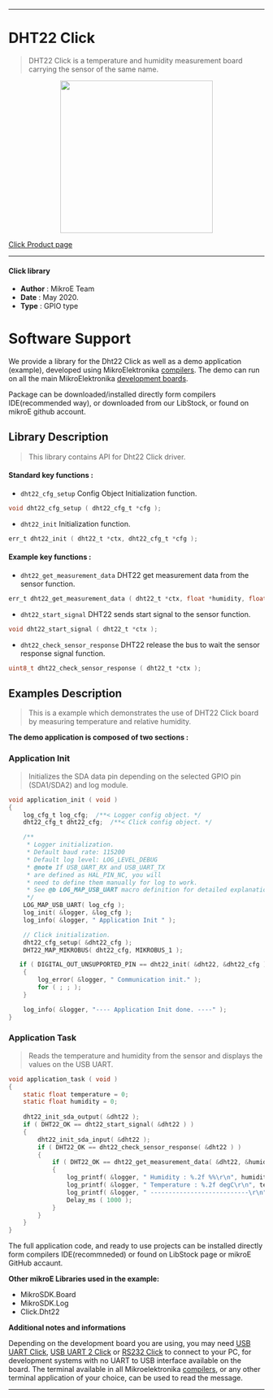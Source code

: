  
---
# DHT22 Click

> DHT22 Click is a temperature and humidity measurement board carrying the sensor of the same name.

<p align="center">
  <img src="https://download.mikroe.com/images/click_for_ide/dht22_click.png" height=300px>
</p>

[Click Product page](https://www.mikroe.com/dht22-click)

---


#### Click library 

- **Author**        : MikroE Team
- **Date**          : May 2020.
- **Type**          : GPIO type


# Software Support

We provide a library for the Dht22 Click 
as well as a demo application (example), developed using MikroElektronika 
[compilers](https://shop.mikroe.com/compilers). 
The demo can run on all the main MikroElektronika [development boards](https://shop.mikroe.com/development-boards).

Package can be downloaded/installed directly form compilers IDE(recommended way), or downloaded from our LibStock, or found on mikroE github account. 

## Library Description

> This library contains API for Dht22 Click driver.

#### Standard key functions :

- `dht22_cfg_setup` Config Object Initialization function.
```c
void dht22_cfg_setup ( dht22_cfg_t *cfg );
```

- `dht22_init` Initialization function.
```c
err_t dht22_init ( dht22_t *ctx, dht22_cfg_t *cfg );
```

#### Example key functions :

- `dht22_get_measurement_data` DHT22 get measurement data from the sensor function.
```c
err_t dht22_get_measurement_data ( dht22_t *ctx, float *humidity, float *temperature );
``` 

- `dht22_start_signal` DHT22 sends start signal to the sensor function.
```c
void dht22_start_signal ( dht22_t *ctx );
```

- `dht22_check_sensor_response` DHT22 release the bus to wait the sensor response signal function.
```c
uint8_t dht22_check_sensor_response ( dht22_t *ctx );
``` 

## Examples Description

> This is a example which demonstrates the use of DHT22 Click board by measuring temperature and relative humidity.

**The demo application is composed of two sections :**

### Application Init 

> Initializes the SDA data pin depending on the selected GPIO pin (SDA1/SDA2) and log module.

```c
void application_init ( void )
{
    log_cfg_t log_cfg;  /**< Logger config object. */
    dht22_cfg_t dht22_cfg;  /**< Click config object. */

    /** 
     * Logger initialization.
     * Default baud rate: 115200
     * Default log level: LOG_LEVEL_DEBUG
     * @note If USB_UART_RX and USB_UART_TX 
     * are defined as HAL_PIN_NC, you will 
     * need to define them manually for log to work. 
     * See @b LOG_MAP_USB_UART macro definition for detailed explanation.
     */
    LOG_MAP_USB_UART( log_cfg );
    log_init( &logger, &log_cfg );
    log_info( &logger, " Application Init " );

    // Click initialization.
    dht22_cfg_setup( &dht22_cfg );
    DHT22_MAP_MIKROBUS( dht22_cfg, MIKROBUS_1 );

   if ( DIGITAL_OUT_UNSUPPORTED_PIN == dht22_init( &dht22, &dht22_cfg ) ) 
    {
        log_error( &logger, " Communication init." );
        for ( ; ; );
    }

    log_info( &logger, "---- Application Init done. ----" );
}
```

### Application Task

> Reads the temperature and humidity from the sensor and displays the values on the USB UART. 

```c
void application_task ( void )
{
    static float temperature = 0;
    static float humidity = 0;
    
    dht22_init_sda_output( &dht22 );
    if ( DHT22_OK == dht22_start_signal( &dht22 ) )
    {
        dht22_init_sda_input( &dht22 );
        if ( DHT22_OK == dht22_check_sensor_response( &dht22 ) )
        {
            if ( DHT22_OK == dht22_get_measurement_data( &dht22, &humidity, &temperature ) )
            {
                log_printf( &logger, " Humidity : %.2f %%\r\n", humidity );
                log_printf( &logger, " Temperature : %.2f degC\r\n", temperature );
                log_printf( &logger, " ---------------------------\r\n" );
                Delay_ms ( 1000 );
            }
        }
    }
}
``` 

The full application code, and ready to use projects can be  installed directly form compilers IDE(recommneded) or found on LibStock page or mikroE GitHub accaunt.

**Other mikroE Libraries used in the example:** 

- MikroSDK.Board
- MikroSDK.Log
- Click.Dht22

**Additional notes and informations**

Depending on the development board you are using, you may need 
[USB UART Click](https://shop.mikroe.com/usb-uart-click), 
[USB UART 2 Click](https://shop.mikroe.com/usb-uart-2-click) or 
[RS232 Click](https://shop.mikroe.com/rs232-click) to connect to your PC, for 
development systems with no UART to USB interface available on the board. The 
terminal available in all Mikroelektronika 
[compilers](https://shop.mikroe.com/compilers), or any other terminal application 
of your choice, can be used to read the message.



---
